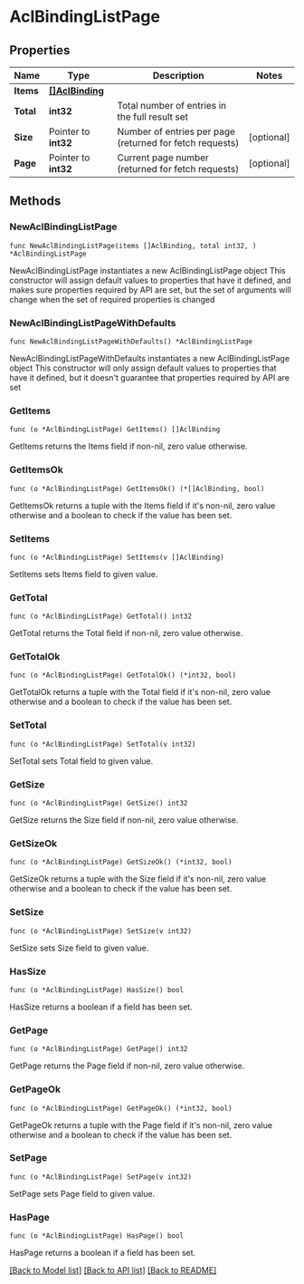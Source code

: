 # AclBindingListPage

## Properties

Name | Type | Description | Notes
------------ | ------------- | ------------- | -------------
**Items** | [**[]AclBinding**](AclBinding.md) |  | 
**Total** | **int32** | Total number of entries in the full result set | 
**Size** | Pointer to **int32** | Number of entries per page (returned for fetch requests) | [optional] 
**Page** | Pointer to **int32** | Current page number (returned for fetch requests) | [optional] 


## Methods

### NewAclBindingListPage

`func NewAclBindingListPage(items []AclBinding, total int32, ) *AclBindingListPage`

NewAclBindingListPage instantiates a new AclBindingListPage object
This constructor will assign default values to properties that have it defined,
and makes sure properties required by API are set, but the set of arguments
will change when the set of required properties is changed

### NewAclBindingListPageWithDefaults

`func NewAclBindingListPageWithDefaults() *AclBindingListPage`

NewAclBindingListPageWithDefaults instantiates a new AclBindingListPage object
This constructor will only assign default values to properties that have it defined,
but it doesn't guarantee that properties required by API are set


### GetItems

`func (o *AclBindingListPage) GetItems() []AclBinding`

GetItems returns the Items field if non-nil, zero value otherwise.

### GetItemsOk

`func (o *AclBindingListPage) GetItemsOk() (*[]AclBinding, bool)`

GetItemsOk returns a tuple with the Items field if it's non-nil, zero value otherwise
and a boolean to check if the value has been set.

### SetItems

`func (o *AclBindingListPage) SetItems(v []AclBinding)`

SetItems sets Items field to given value.



### GetTotal

`func (o *AclBindingListPage) GetTotal() int32`

GetTotal returns the Total field if non-nil, zero value otherwise.

### GetTotalOk

`func (o *AclBindingListPage) GetTotalOk() (*int32, bool)`

GetTotalOk returns a tuple with the Total field if it's non-nil, zero value otherwise
and a boolean to check if the value has been set.

### SetTotal

`func (o *AclBindingListPage) SetTotal(v int32)`

SetTotal sets Total field to given value.



### GetSize

`func (o *AclBindingListPage) GetSize() int32`

GetSize returns the Size field if non-nil, zero value otherwise.

### GetSizeOk

`func (o *AclBindingListPage) GetSizeOk() (*int32, bool)`

GetSizeOk returns a tuple with the Size field if it's non-nil, zero value otherwise
and a boolean to check if the value has been set.

### SetSize

`func (o *AclBindingListPage) SetSize(v int32)`

SetSize sets Size field to given value.

### HasSize

`func (o *AclBindingListPage) HasSize() bool`

HasSize returns a boolean if a field has been set.


### GetPage

`func (o *AclBindingListPage) GetPage() int32`

GetPage returns the Page field if non-nil, zero value otherwise.

### GetPageOk

`func (o *AclBindingListPage) GetPageOk() (*int32, bool)`

GetPageOk returns a tuple with the Page field if it's non-nil, zero value otherwise
and a boolean to check if the value has been set.

### SetPage

`func (o *AclBindingListPage) SetPage(v int32)`

SetPage sets Page field to given value.

### HasPage

`func (o *AclBindingListPage) HasPage() bool`

HasPage returns a boolean if a field has been set.



[[Back to Model list]](../README.md#documentation-for-models) [[Back to API list]](../README.md#documentation-for-api-endpoints) [[Back to README]](../README.md)

